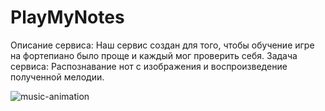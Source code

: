 # PlayMyNotes


Описание сервиса: Наш сервис создан для того, чтобы обучение игре на фортепиано было проще и каждый мог проверить себя.
Задача сервиса: Распознавание нот с изображения и воспроизведение полученной мелодии.

![music-animation](https://user-images.githubusercontent.com/70280347/233595267-cc3af450-c63a-4e01-a201-c9665f3aec53.gif)

